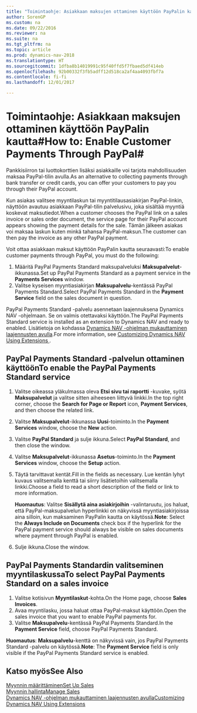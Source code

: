 ```yaml
---
title: "Toimintaohje: Asiakkaan maksujen ottaminen käyttöön PayPalin kautta"
author: SorenGP
ms.custom: na
ms.date: 09/22/2016
ms.reviewer: na
ms.suite: na
ms.tgt_pltfrm: na
ms.topic: article
ms.prod: dynamics-nav-2018
ms.translationtype: HT
ms.sourcegitcommit: 1dfba8b14019991c95f40ffd5f7fbaed5df414eb
ms.openlocfilehash: 92b00332f3fb5adff12d518ca2af4aa4093fbf7a
ms.contentlocale: fi-fi
ms.lasthandoff: 12/01/2017

---
```


# <a name="how-to-enable-customer-payments-through-paypal"></a><span data-ttu-id="84065-102">Toimintaohje: Asiakkaan maksujen ottaminen käyttöön PayPalin kautta#</span><span class="sxs-lookup"><span data-stu-id="84065-102">How to: Enable Customer Payments Through PayPal#</span></span>
<span data-ttu-id="84065-103">Pankkisiirron tai luottokorttien lisäksi asiakkaille voi tarjota mahdollisuuden maksaa PayPal-tilin avulla.</span><span class="sxs-lookup"><span data-stu-id="84065-103">As an alternative to collecting payments through bank transfer or credit cards, you can offer your customers to pay you through their PayPal account.</span></span>

<span data-ttu-id="84065-104">Kun asiakas valitsee myyntilaskun tai myyntitilausasiakirjan PayPal-linkin, näyttöön avautuu asiakkaan PayPal-tilin palvelusivu, joka sisältää myyntiä koskevat maksutiedot.</span><span class="sxs-lookup"><span data-stu-id="84065-104">When a customer chooses the PayPal link on a sales invoice or sales order document, the service page for their PayPal account appears showing the payment details for the sale.</span></span> <span data-ttu-id="84065-105">Tämän jälkeen asiakas voi maksaa laskun kuten minkä tahansa PayPal-maksun.</span><span class="sxs-lookup"><span data-stu-id="84065-105">The customer can then pay the invoice as any other PayPal payment.</span></span>

<span data-ttu-id="84065-106">Voit ottaa asiakkaan maksut käyttöön PayPalin kautta seuraavasti:</span><span class="sxs-lookup"><span data-stu-id="84065-106">To enable customer payments through PayPal, you must do the following:</span></span>

1. <span data-ttu-id="84065-107">Määritä PayPal Payments Standard maksupalveluksi **Maksupalvelut**-ikkunassa.</span><span class="sxs-lookup"><span data-stu-id="84065-107">Set up PayPal Payments Standard as a payment service in the **Payments Services** window.</span></span>
2. <span data-ttu-id="84065-108">Valitse kyseisen myyntiasiakirjan **Maksupalvelu**-kentässä PayPal Payments Standard.</span><span class="sxs-lookup"><span data-stu-id="84065-108">Select PayPal Payments Standard in the **Payment Service** field on the sales document in question.</span></span>

<span data-ttu-id="84065-109">PayPal Payments Standard -palvelu asennetaan laajennuksena Dynamics NAV -ohjelmaan. Se on valmis otettavaksi käyttöön.</span><span class="sxs-lookup"><span data-stu-id="84065-109">The PayPal Payments Standard service is installed as an extension to Dynamics NAV and ready to enabled.</span></span> <span data-ttu-id="84065-110">Lisätietoja on kohdassa [Dynamics NAV -ohjelman mukauttaminen laajennusten avulla](ui-extensions.md).</span><span class="sxs-lookup"><span data-stu-id="84065-110">For more information, see [Customizing Dynamics NAV Using Extensions ](ui-extensions.md).</span></span>

## <a name="to-enable-the-paypal-payments-standard-service"></a><span data-ttu-id="84065-111">PayPal Payments Standard -palvelun ottaminen käyttöön</span><span class="sxs-lookup"><span data-stu-id="84065-111">To enable the PayPal Payments Standard service</span></span>
1. <span data-ttu-id="84065-112">Valitse oikeassa yläkulmassa oleva **Etsi sivu tai raportti** -kuvake, syötä **Maksupalvelut** ja valitse sitten aiheeseen liittyvä linkki.</span><span class="sxs-lookup"><span data-stu-id="84065-112">In the top right corner, choose the **Search for Page or Report** icon, **Payment Services**, and then choose the related link.</span></span>  
2. <span data-ttu-id="84065-113">Valitse **Maksupalvelut**-ikkunassa **Uusi**-toiminto.</span><span class="sxs-lookup"><span data-stu-id="84065-113">In the **Payment Services** window, choose the **New** action.</span></span>
3. <span data-ttu-id="84065-114">Valitse **PayPal Standard** ja sulje ikkuna.</span><span class="sxs-lookup"><span data-stu-id="84065-114">Select **PayPal Standard**, and then close the window.</span></span>
4. <span data-ttu-id="84065-115">Valitse **Maksupalvelut**-ikkunassa **Asetus**-toiminto.</span><span class="sxs-lookup"><span data-stu-id="84065-115">In the **Payment Services** window, choose the **Setup** action.</span></span>
5. <span data-ttu-id="84065-116">Täytä tarvittavat kentät.</span><span class="sxs-lookup"><span data-stu-id="84065-116">Fill in the fields as necessary.</span></span> <span data-ttu-id="84065-117">Lue kentän lyhyt kuvaus valitsemalla kenttä tai siirry lisätietoihin valitsemalla linkki.</span><span class="sxs-lookup"><span data-stu-id="84065-117">Choose a field to read a short description of the field or link to more information.</span></span>

    <span data-ttu-id="84065-118">**Huomautus**: Valitse **Sisällytä aina asiakirjoihin** -valintaruutu, jos haluat, että PayPal-maksupalvelun hyperlinkki on näkyvissä myyntiasiakirjoissa aina silloin, kun maksaminen PayPalin kautta on käytössä.</span><span class="sxs-lookup"><span data-stu-id="84065-118">**Note**: Select the **Always Include on Documents** check box if the hyperlink for the PayPal payment service should always be visible on sales documents where payment through PayPal is enabled.</span></span>

6. <span data-ttu-id="84065-119">Sulje ikkuna.</span><span class="sxs-lookup"><span data-stu-id="84065-119">Close the window.</span></span>

## <a name="to-select-paypal-payments-standard-on-a-sales-invoice"></a><span data-ttu-id="84065-120">PayPal Payments Standardin valitseminen myyntilaskussa</span><span class="sxs-lookup"><span data-stu-id="84065-120">To select PayPal Payments Standard on a sales invoice</span></span>
1. <span data-ttu-id="84065-121">Valitse kotisivun **Myyntilaskut**-kohta.</span><span class="sxs-lookup"><span data-stu-id="84065-121">On the Home page, choose **Sales Invoices**.</span></span>
2. <span data-ttu-id="84065-122">Avaa myyntilasku, jossa haluat ottaa PayPal-maksut käyttöön.</span><span class="sxs-lookup"><span data-stu-id="84065-122">Open the sales invoice that you want to enable PayPal payments for.</span></span>
3. <span data-ttu-id="84065-123">Valitse **Maksupalvelu**-kentässä PayPal Payments Standard.</span><span class="sxs-lookup"><span data-stu-id="84065-123">In the **Payment Service** field, choose PayPal Payments Standard.</span></span>

<span data-ttu-id="84065-124">**Huomautus**: **Maksupalvelu**-kenttä on näkyvissä vain, jos PayPal Payments Standard -palvelu on käytössä.</span><span class="sxs-lookup"><span data-stu-id="84065-124">**Note**: The **Payment Service** field is only visible if the PayPal Payments Standard service is enabled.</span></span>   

## <a name="see-also"></a><span data-ttu-id="84065-125">Katso myös</span><span class="sxs-lookup"><span data-stu-id="84065-125">See Also</span></span>  
[<span data-ttu-id="84065-126">Myynnin määrittäminen</span><span class="sxs-lookup"><span data-stu-id="84065-126">Set Up Sales</span></span>](sales-setup-sales.md)  
[<span data-ttu-id="84065-127">Myynnin hallinta</span><span class="sxs-lookup"><span data-stu-id="84065-127">Manage Sales</span></span>](sales-manage-sales.md)  
[<span data-ttu-id="84065-128">Dynamics NAV -ohjelman mukauttaminen laajennusten avulla</span><span class="sxs-lookup"><span data-stu-id="84065-128">Customizing Dynamics NAV Using Extensions</span></span>](ui-extensions.md)

